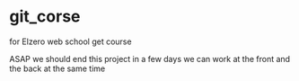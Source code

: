 # git_corse
for Elzero web school get course

ASAP we should end this project in a few days we can work at the front and the back at the same time 
